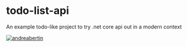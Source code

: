 # todo-list-api
An example todo-like project to try .net core api out in a modern context

[![andreabertin](https://circleci.com/gh/andreabertin/todo-list-api/tree/features/project-setting-up.svg?style=shield)](https://app.circleci.com/pipelines/github/andreabertin/todo-list-api)